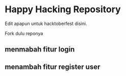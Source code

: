 # Happy Hacking Repository

Edit apapun untuk hacktoberfest disini.

Fork dulu reponya


## menmabah fitur login
## menambah fitur register user